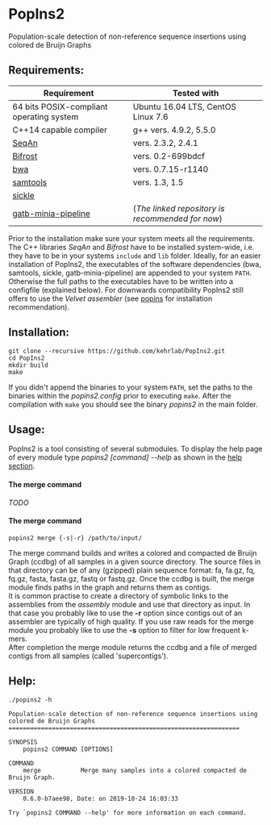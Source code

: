 # PopIns2
Population-scale detection of non-reference sequence insertions using colored de Bruijn Graphs

## Requirements:

| Requirement | Tested with |
| --- | --- |
| 64 bits POSIX-compliant operating system | Ubuntu 16.04 LTS, CentOS Linux 7.6 |
| C++14 capable compiler | g++ vers. 4.9.2, 5.5.0 |
| [SeqAn](https://www.seqan.de/) | vers. 2.3.2, 2.4.1 |
| [Bifrost](https://github.com/pmelsted/bfgraph) | vers. 0.2-699bdcf |
| [bwa](https://github.com/lh3/bwa) | vers. 0.7.15-r1140 |
| [samtools](https://github.com/samtools/samtools) | vers. 1.3, 1.5 |
| [sickle](https://github.com/najoshi/sickle) |  |
| [gatb-minia-pipeline](https://github.com/Krannich479/gatb-minia-pipeline) | (*The linked repository is recommended for now*) |

Prior to the installation make sure your system meets all the requirements. The C++ libraries *SeqAn* and *Bifrost* have to be installed system-wide, i.e. they have to be in your systems `include` and `lib` folder. Ideally, for an easier installation of PopIns2, the executables of the software dependencies (bwa, samtools, sickle, gatb-minia-pipeline) are appended to your system `PATH`. Otherwise the full paths to the executables have to be written into a configfile (explained below). For downwards compatibility PopIns2 still offers to use the *Velvet assembler* (see [popins](https://github.com/bkehr/popins) for installation recommendation).

## Installation:

```
git clone --recursive https://github.com/kehrlab/PopIns2.git
cd PopIns2
mkdir build
make
```

If you didn't append the binaries to your system `PATH`, set the paths to the binaries within the *popins2.config* prior to executing `make`. After the compilation with `make` you should see the binary *popins2* in the main folder.

## Usage:

PopIns2 is a tool consisting of several submodules. To display the help page of every module type _popins2 [command] --help_ as shown in the [help section](#help). 

#### The merge command

*TODO*

#### The merge command
```
popins2 merge {-s|-r} /path/to/input/
```
The merge command builds and writes a colored and compacted de Bruijn Graph (ccdbg) of all samples in a given source directory. The source files in that directory can be of any (gzipped) plain sequence format: fa, fa.gz, fq, fq.gz, fasta, fasta.gz, fastq or fastq.gz. Once the ccdbg is built, the merge module finds paths in the graph and returns them as contigs. \
It is common practise to create a directory of symbolic links to the assemblies from the _assembly_ module and use that directory as input. In that case you probably like to use the __-r__ option since contigs out of an assembler are typically of high quality. If you use raw reads for the merge module you probably like to use the __-s__ option to filter for low frequent k-mers. \
After completion the merge module returns the ccdbg and a file of merged contigs from all samples (called 'supercontigs').

## Help:

```
./popins2 -h

Population-scale detection of non-reference sequence insertions using colored de Bruijn Graphs
================================================================

SYNOPSIS
    popins2 COMMAND [OPTIONS]

COMMAND
    merge           Merge many samples into a colored compacted de Bruijn Graph.

VERSION
    0.6.0-b7aee98, Date: on 2019-10-24 16:03:33

Try `popins2 COMMAND --help' for more information on each command.

```
